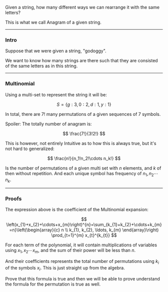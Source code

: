 Given a string, how many different ways we can rearrange it with the same letters? 

This is what we call Anagram of a given string. 

---
### **Intro**
Suppose that we were given a string, "godoggy". 

We want to know how many strings are there such that they are consisted of the same letters as in this string. 

---
### **Multinomial**

Using a multi-set to represent the string it will be: 

$$
S = \{g: 3, 0: 2, d:1, y: 1\}
$$

In total, there are $7!$ many permutations of a given sequences of 7 symbols. 

Spoiler: The totally number of anagram is: 

$$
\frac{7!}{3!2!}
$$

This is however, not entirely Intuitive as to how this is always true, but it's not hard to generalized: 

$$
\frac{n!}{n_1!n_2!\cdots n_k!}
$$

Is the number of permutations of a given multi set with $n$ elements, and $k$ of then without repetition. And each unique symbol has frequency of $n_1, n_2\cdots n_k$. 


---
### **Proofs**

The expression above is the coefficient of the Multinomial expansion: 

$$
\left(x_{1}+x_{2}+\cdots+x_{m}\right)^{n}=\sum_{k_{1}+k_{2}+\cdots+k_{m}=n}\left(\begin{array}{c}
n \\
k_{1}, k_{2}, \ldots, k_{m}
\end{array}\right) \prod_{t=1}^{m} x_{t}^{k_{t}}
$$

For each term of the polynomial, it will contain multiplications of variables using $x_1, x_2\cdots x_m$, and the sum of their power will be less than $n$. 

And their coefficients represents the total number of permutations using $k_i$ of the symbols $x_i$. This is just straight up from the algebra. 

Prove that this formula is true and then we will be able to prove understand the formula for the permutation is true as well. 

